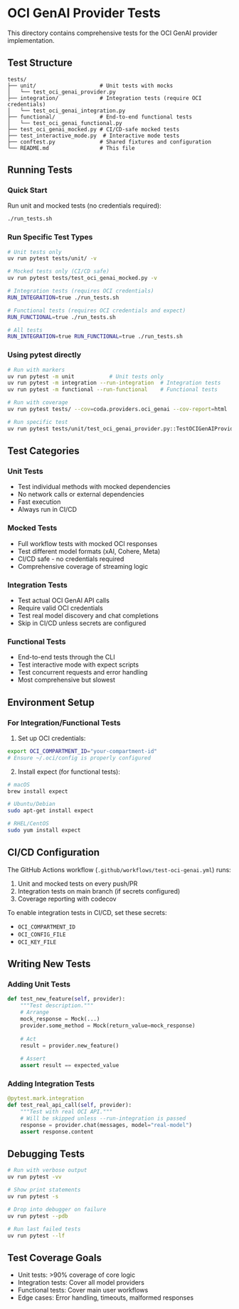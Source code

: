 # OCI GenAI Provider Tests

This directory contains comprehensive tests for the OCI GenAI provider implementation.

## Test Structure

```
tests/
├── unit/                    # Unit tests with mocks
│   └── test_oci_genai_provider.py
├── integration/             # Integration tests (require OCI credentials)
│   └── test_oci_genai_integration.py
├── functional/              # End-to-end functional tests
│   └── test_oci_genai_functional.py
├── test_oci_genai_mocked.py # CI/CD-safe mocked tests
├── test_interactive_mode.py  # Interactive mode tests
├── conftest.py              # Shared fixtures and configuration
└── README.md                # This file
```

## Running Tests

### Quick Start

Run unit and mocked tests (no credentials required):
```bash
./run_tests.sh
```

### Run Specific Test Types

```bash
# Unit tests only
uv run pytest tests/unit/ -v

# Mocked tests only (CI/CD safe)
uv run pytest tests/test_oci_genai_mocked.py -v

# Integration tests (requires OCI credentials)
RUN_INTEGRATION=true ./run_tests.sh

# Functional tests (requires OCI credentials and expect)
RUN_FUNCTIONAL=true ./run_tests.sh

# All tests
RUN_INTEGRATION=true RUN_FUNCTIONAL=true ./run_tests.sh
```

### Using pytest directly

```bash
# Run with markers
uv run pytest -m unit           # Unit tests only
uv run pytest -m integration --run-integration  # Integration tests
uv run pytest -m functional --run-functional    # Functional tests

# Run with coverage
uv run pytest tests/ --cov=coda.providers.oci_genai --cov-report=html

# Run specific test
uv run pytest tests/unit/test_oci_genai_provider.py::TestOCIGenAIProvider::test_streaming_response_parsing_xai -v
```

## Test Categories

### Unit Tests
- Test individual methods with mocked dependencies
- No network calls or external dependencies
- Fast execution
- Always run in CI/CD

### Mocked Tests
- Full workflow tests with mocked OCI responses
- Test different model formats (xAI, Cohere, Meta)
- CI/CD safe - no credentials required
- Comprehensive coverage of streaming logic

### Integration Tests
- Test actual OCI GenAI API calls
- Require valid OCI credentials
- Test real model discovery and chat completions
- Skip in CI/CD unless secrets are configured

### Functional Tests
- End-to-end tests through the CLI
- Test interactive mode with expect scripts
- Test concurrent requests and error handling
- Most comprehensive but slowest

## Environment Setup

### For Integration/Functional Tests

1. Set up OCI credentials:
```bash
export OCI_COMPARTMENT_ID="your-compartment-id"
# Ensure ~/.oci/config is properly configured
```

2. Install expect (for functional tests):
```bash
# macOS
brew install expect

# Ubuntu/Debian
sudo apt-get install expect

# RHEL/CentOS
sudo yum install expect
```

## CI/CD Configuration

The GitHub Actions workflow (`.github/workflows/test-oci-genai.yml`) runs:
1. Unit and mocked tests on every push/PR
2. Integration tests on main branch (if secrets configured)
3. Coverage reporting with codecov

To enable integration tests in CI/CD, set these secrets:
- `OCI_COMPARTMENT_ID`
- `OCI_CONFIG_FILE`
- `OCI_KEY_FILE`

## Writing New Tests

### Adding Unit Tests
```python
def test_new_feature(self, provider):
    """Test description."""
    # Arrange
    mock_response = Mock(...)
    provider.some_method = Mock(return_value=mock_response)
    
    # Act
    result = provider.new_feature()
    
    # Assert
    assert result == expected_value
```

### Adding Integration Tests
```python
@pytest.mark.integration
def test_real_api_call(self, provider):
    """Test with real OCI API."""
    # Will be skipped unless --run-integration is passed
    response = provider.chat(messages, model="real-model")
    assert response.content
```

## Debugging Tests

```bash
# Run with verbose output
uv run pytest -vv

# Show print statements
uv run pytest -s

# Drop into debugger on failure
uv run pytest --pdb

# Run last failed tests
uv run pytest --lf
```

## Test Coverage Goals

- Unit tests: >90% coverage of core logic
- Integration tests: Cover all model providers
- Functional tests: Cover main user workflows
- Edge cases: Error handling, timeouts, malformed responses
